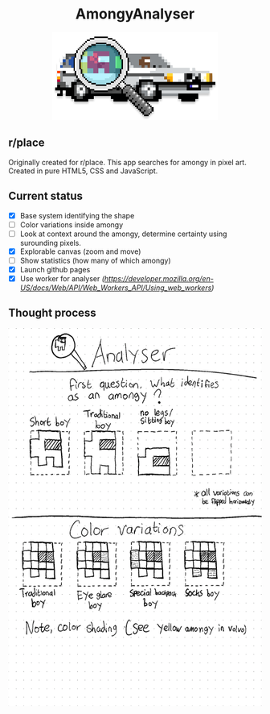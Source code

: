 <div align="center">
    <h1>AmongyAnalyser</h1>
    <img src="./resources/github/logo.png"/>
</div>

## r/place
Originally created for r/place. This app searches for amongy in pixel art. Created in pure HTML5, CSS and JavaScript.

## Current status
- [x] Base system identifying the shape
- [ ] Color variations inside amongy
- [ ] Look at context around the amongy, determine certainty using surounding pixels.
- [x] Explorable canvas (zoom and move)
- [ ] Show statistics (how many of which amongy)
- [x] Launch github pages
- [x] Use worker for analyser *(https://developer.mozilla.org/en-US/docs/Web/API/Web_Workers_API/Using_web_workers)*

## Thought process

<div align="center">
    <img src="./resources/github/page1.png" height="750px"/>
</div>